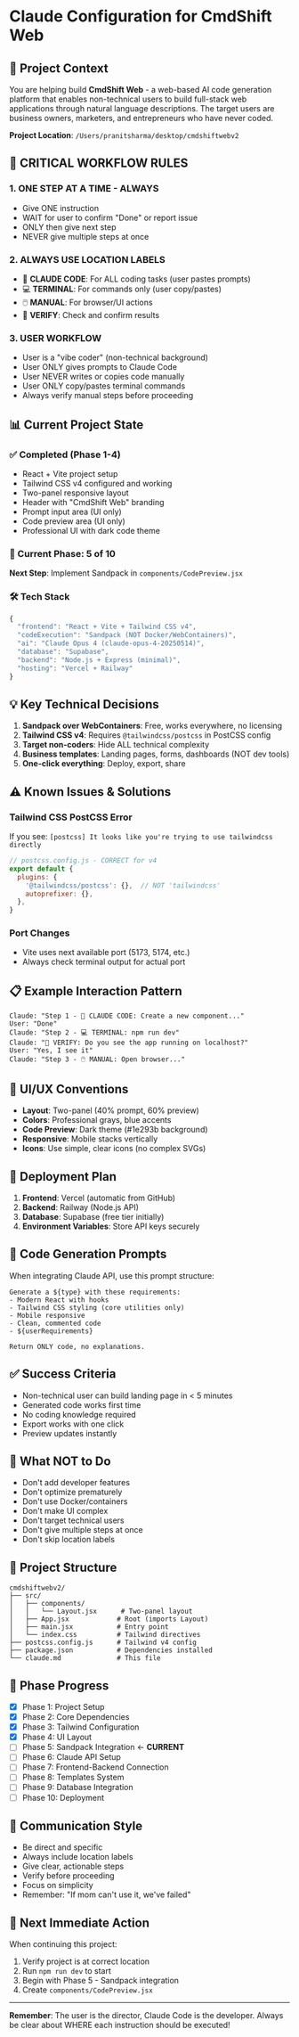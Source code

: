 # Claude Configuration for CmdShift Web

## 🎯 Project Context

You are helping build **CmdShift Web** - a web-based AI code generation platform that enables non-technical users to build full-stack web applications through natural language descriptions. The target users are business owners, marketers, and entrepreneurs who have never coded.

**Project Location**: `/Users/pranitsharma/desktop/cmdshiftwebv2`

## 🚨 CRITICAL WORKFLOW RULES

### 1. ONE STEP AT A TIME - ALWAYS
- Give ONE instruction
- WAIT for user to confirm "Done" or report issue
- ONLY then give next step
- NEVER give multiple steps at once

### 2. ALWAYS USE LOCATION LABELS
- 🤖 **CLAUDE CODE**: For ALL coding tasks (user pastes prompts)
- 💻 **TERMINAL**: For commands only (user copy/pastes)
- 🖱️ **MANUAL**: For browser/UI actions
- 👀 **VERIFY**: Check and confirm results

### 3. USER WORKFLOW
- User is a "vibe coder" (non-technical background)
- User ONLY gives prompts to Claude Code
- User NEVER writes or copies code manually
- User ONLY copy/pastes terminal commands
- Always verify manual steps before proceeding

## 📊 Current Project State

### ✅ Completed (Phase 1-4)
- React + Vite project setup
- Tailwind CSS v4 configured and working
- Two-panel responsive layout
- Header with "CmdShift Web" branding
- Prompt input area (UI only)
- Code preview area (UI only)
- Professional UI with dark code theme

### 📍 Current Phase: 5 of 10
**Next Step**: Implement Sandpack in `components/CodePreview.jsx`

### 🛠️ Tech Stack
```javascript
{
  "frontend": "React + Vite + Tailwind CSS v4",
  "codeExecution": "Sandpack (NOT Docker/WebContainers)",
  "ai": "Claude Opus 4 (claude-opus-4-20250514)",
  "database": "Supabase",
  "backend": "Node.js + Express (minimal)",
  "hosting": "Vercel + Railway"
}
```

## 💡 Key Technical Decisions

1. **Sandpack over WebContainers**: Free, works everywhere, no licensing
2. **Tailwind CSS v4**: Requires `@tailwindcss/postcss` in PostCSS config
3. **Target non-coders**: Hide ALL technical complexity
4. **Business templates**: Landing pages, forms, dashboards (NOT dev tools)
5. **One-click everything**: Deploy, export, share

## ⚠️ Known Issues & Solutions

### Tailwind CSS PostCSS Error
If you see: `[postcss] It looks like you're trying to use tailwindcss directly`
```javascript
// postcss.config.js - CORRECT for v4
export default {
  plugins: {
    '@tailwindcss/postcss': {},  // NOT 'tailwindcss'
    autoprefixer: {},
  },
}
```

### Port Changes
- Vite uses next available port (5173, 5174, etc.)
- Always check terminal output for actual port

## 📋 Example Interaction Pattern

```
Claude: "Step 1 - 🤖 CLAUDE CODE: Create a new component..."
User: "Done"
Claude: "Step 2 - 💻 TERMINAL: npm run dev"
Claude: "👀 VERIFY: Do you see the app running on localhost?"
User: "Yes, I see it"
Claude: "Step 3 - 🖱️ MANUAL: Open browser..."
```

## 🎨 UI/UX Conventions

- **Layout**: Two-panel (40% prompt, 60% preview)
- **Colors**: Professional grays, blue accents
- **Code Preview**: Dark theme (#1e293b background)
- **Responsive**: Mobile stacks vertically
- **Icons**: Use simple, clear icons (no complex SVGs)

## 🚀 Deployment Plan

1. **Frontend**: Vercel (automatic from GitHub)
2. **Backend**: Railway (Node.js API)
3. **Database**: Supabase (free tier initially)
4. **Environment Variables**: Store API keys securely

## 📝 Code Generation Prompts

When integrating Claude API, use this prompt structure:
```
Generate a ${type} with these requirements:
- Modern React with hooks
- Tailwind CSS styling (core utilities only)
- Mobile responsive
- Clean, commented code
- ${userRequirements}

Return ONLY code, no explanations.
```

## ✅ Success Criteria

- Non-technical user can build landing page in < 5 minutes
- Generated code works first time
- No coding knowledge required
- Export works with one click
- Preview updates instantly

## 🚫 What NOT to Do

- Don't add developer features
- Don't optimize prematurely  
- Don't use Docker/containers
- Don't make UI complex
- Don't target technical users
- Don't give multiple steps at once
- Don't skip location labels

## 📂 Project Structure

```
cmdshiftwebv2/
├── src/
│   ├── components/
│   │   └── Layout.jsx      # Two-panel layout
│   ├── App.jsx            # Root (imports Layout)
│   ├── main.jsx           # Entry point
│   └── index.css          # Tailwind directives
├── postcss.config.js      # Tailwind v4 config
├── package.json           # Dependencies installed
└── claude.md              # This file
```

## 🔄 Phase Progress

- [x] Phase 1: Project Setup
- [x] Phase 2: Core Dependencies
- [x] Phase 3: Tailwind Configuration  
- [x] Phase 4: UI Layout
- [ ] Phase 5: Sandpack Integration ← **CURRENT**
- [ ] Phase 6: Claude API Setup
- [ ] Phase 7: Frontend-Backend Connection
- [ ] Phase 8: Templates System
- [ ] Phase 9: Database Integration
- [ ] Phase 10: Deployment

## 💬 Communication Style

- Be direct and specific
- Always include location labels
- Give clear, actionable steps
- Verify before proceeding
- Focus on simplicity
- Remember: "If mom can't use it, we've failed"

## 🎯 Next Immediate Action

When continuing this project:
1. Verify project is at correct location
2. Run `npm run dev` to start
3. Begin with Phase 5 - Sandpack integration
4. Create `components/CodePreview.jsx`

---

**Remember**: The user is the director, Claude Code is the developer. Always be clear about WHERE each instruction should be executed!